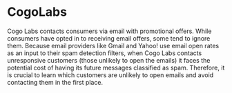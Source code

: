 # CogoLabs
Cogo Labs contacts consumers via email with promotional offers. While consumers have opted in to receiving email offers, some tend to ignore them. Because email providers like Gmail and Yahoo! use email open rates as an input to their spam detection filters, when Cogo Labs contacts unresponsive customers (those unlikely to open the emails) it faces the potential cost of having its future messages classified as spam. Therefore, it is crucial to learn which customers are unlikely to open emails and avoid contacting them in the first place. 
